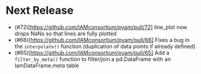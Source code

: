 
# Next Release

- (#72)[https://github.com/IAMconsortium/pyam/pull/72] line_plot now drops NaNs so that lines are fully plotted
- (#66)[https://github.com/IAMconsortium/pyam/pull/66] Fixes a bug in the `interpolate()` function (duplication of data points if already defined)
- (#65)[https://github.com/IAMconsortium/pyam/pull/65] Add a `filter_by_meta()` function to filter/join a pd.DataFrame with an IamDataFrame.meta table
